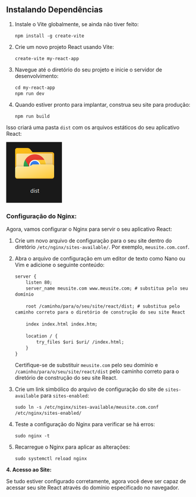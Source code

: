 ## Instalando Dependências

1. Instale o Vite globalmente, se ainda não tiver feito:
    
    ```
    npm install -g create-vite
    
    ```
    
2. Crie um novo projeto React usando Vite:
    
    ```
    create-vite my-react-app
    
    ```
    
3. Navegue até o diretório do seu projeto e inicie o servidor de desenvolvimento:
    
    ```
    cd my-react-app
    npm run dev
    
    ```
    
4. Quando estiver pronto para implantar, construa seu site para produção:
    
    ```
    npm run build
    
    ```
    

Isso criará uma pasta `dist` com os arquivos estáticos do seu aplicativo React:

![Untitled](Attachments/Nginx/Inicializando%20Projeto/Untitled.png)

### **Configuração do Nginx:**

Agora, vamos configurar o Nginx para servir o seu aplicativo React:

1. Crie um novo arquivo de configuração para o seu site dentro do diretório `/etc/nginx/sites-available/`. Por exemplo, `meusite.com.conf`.
2. Abra o arquivo de configuração em um editor de texto como Nano ou Vim e adicione o seguinte conteúdo:
    
    ```
    server {
        listen 80;
        server_name meusite.com www.meusite.com; # substitua pelo seu domínio
    
        root /caminho/para/o/seu/site/react/dist; # substitua pelo caminho correto para o diretório de construção do seu site React
    
        index index.html index.htm;
    
        location / {
            try_files $uri $uri/ /index.html;
        }
    }
    
    ```
    
    Certifique-se de substituir `meusite.com` pelo seu domínio e `/caminho/para/o/seu/site/react/dist` pelo caminho correto para o diretório de construção do seu site React.
    
3. Crie um link simbólico do arquivo de configuração do site de `sites-available` para `sites-enabled`:
    
    ```
    sudo ln -s /etc/nginx/sites-available/meusite.com.conf /etc/nginx/sites-enabled/
    ```
    
4. Teste a configuração do Nginx para verificar se há erros:
    
    ```
    sudo nginx -t
    ```
    
5. Recarregue o Nginx para aplicar as alterações:
    
    ```
    sudo systemctl reload nginx
    ```
    

**4. Acesso ao Site:**

Se tudo estiver configurado corretamente, agora você deve ser capaz de acessar seu site React através do domínio especificado no navegador.